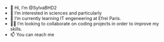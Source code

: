 - 👋 Hi, I’m @SylvaBHD2 
- 👀 I’m interested in sciences and particularly 
- 🌱 I’m currently learning IT engeneering at Efrei Paris.
- 👨‍💻 I’m looking to collaborate on coding projects in order to improve my skills.
- 📫 You can reach me 

<!---
SylvaBHD2/SylvaBHD2 is a ✨ special ✨ repository because its `README.md` (this file) appears on your GitHub profile.
You can click the Preview link to take a look at your changes.
--->

